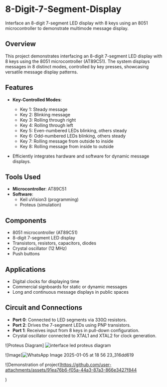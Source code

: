 # 8-Digit-7-Segment-Display
 Interface an 8-digit 7-segment LED display with 8 keys using an 8051 microcontroller to demonstrate multimode message display.

## Overview  
This project demonstrates interfacing an 8-digit 7-segment LED display with 8 keys using the 8051 microcontroller (AT89C51). The system displays messages in 8 distinct modes, controlled by key presses, showcasing versatile message display patterns.  

## Features  
- **Key-Controlled Modes**:  
  - Key 1: Steady message  
  - Key 2: Blinking message  
  - Key 3: Rolling through right  
  - Key 4: Rolling through left  
  - Key 5: Even-numbered LEDs blinking, others steady  
  - Key 6: Odd-numbered LEDs blinking, others steady  
  - Key 7: Rolling message from outside to inside  
  - Key 8: Rolling message from inside to outside  

- Efficiently integrates hardware and software for dynamic message displays. 

## Tools Used  
- **Microcontroller**: AT89C51  
- **Software**:  
  - Keil uVision3 (programming)  
  - Proteus (simulation)  

## Components  
- 8051 microcontroller (AT89C51)  
- 8-digit 7-segment LED display  
- Transistors, resistors, capacitors, diodes  
- Crystal oscillator (12 MHz)  
- Push buttons  

## Applications  
- Digital clocks for displaying time  
- Commercial signboards for static or dynamic messages  
- Long and continuous message displays in public spaces  

## Circuit and Connections  
- **Port 0**: Connected to LED segments via 330Ω resistors.  
- **Port 2**: Drives the 7-segment LEDs using PNP transistors.  
- **Port 1**: Receives input from 8 keys in pull-down configuration.  
- Crystal oscillator connected to XTAL1 and XTAL2 for clock generation.  

![Proteus Diagram] ![interface led proteus diagram](https://github.com/user-attachments/assets/bde1785e-93da-486e-9eb6-dedee57cac16)


![Image]![WhatsApp Image 2025-01-05 at 18 56 23_316dd619](https://github.com/user-attachments/assets/d31d700d-2314-489a-9fce-414b52e4f19b)

![Demonstration of project]https://github.com/user-attachments/assets/91ea76b6-f05a-44a3-87a3-866e3427f844



) 

